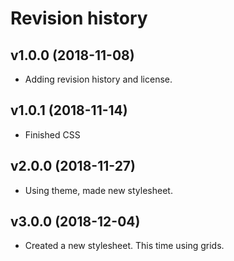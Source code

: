 Revision history
========================





v1.0.0 (2018-11-08)
------------------------
* Adding revision history and license.

v1.0.1 (2018-11-14)
-----------------------
* Finished CSS

v2.0.0 (2018-11-27)
----------------------
* Using theme, made new stylesheet.

v3.0.0 (2018-12-04)
---------------------
* Created a new stylesheet. This time using grids.
